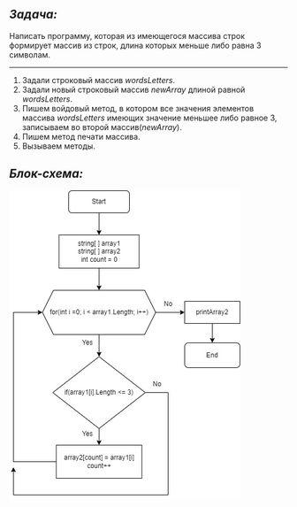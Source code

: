 ## _Задача:_
Написать программу, которая из имеющегося массива строк формирует
массив из строк, длина которых меньше либо равна 3 символам. 
__________

1. Задали строковый массив _wordsLetters_.
2. Задали новый строковый массив _newArray_ длиной равной _wordsLetters_.
3. Пишем войдовый метод, в котором все значения элементов массива _wordsLetters_ 
имеющих значение меньшее либо равное 3, записываем во второй массив(_newArray_).
4. Пишем метод печати массива.
5. Вызываем методы.

## _Блок-схема:_
<code>![блок-схема](Itog001.jpg)